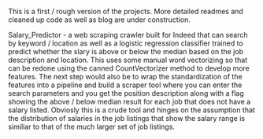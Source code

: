 This is a first / rough version of the projects. More detailed readmes and cleaned up code as well as blog are under construction.


Salary_Predictor - a web scraping crawler built for Indeed that can search by keyword / location as well as a logistic regression classifier trained to predict whether the slary is above or below the median based on the job description and location. This uses some manual word vectorizing so that can be redone using the canned CountVectorizer method to develop more features. The next step would also be to wrap the standardization of the features into a pipeline and build a scraper tool where you can enter the search parameters and you get the position description along with a flag showing the above / below median result for each job that does not have a salary listed. Obviosly this is a crude tool and hinges on the assumption that the distribution of salaries in the job listings that show the salary range is similiar to that of the much larger set of job listings.
